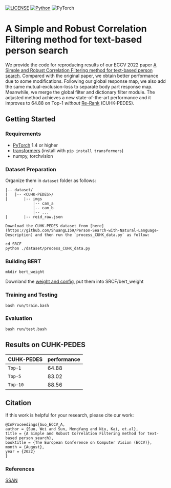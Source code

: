 [![LICENSE](https://img.shields.io/badge/license-MIT-green)](https://github.com/taksau/GPS-Net/blob/master/LICENSE)
[![Python](https://img.shields.io/badge/python-3.7-blue.svg)](https://www.python.org/)
![PyTorch](https://img.shields.io/badge/pytorch-1.4.0-%237732a8) 

# A Simple and Robust Correlation Filtering method for text-based person search
We provide the code for reproducing results of our ECCV 2022 paper [A Simple and Robust Correlation Filtering method for text-based person search](https://www.ecva.net/papers/eccv_2022/papers_ECCV/papers/136950719.pdf). 
Compared with the original paper, we obtain better performance due to some modifications. Following our global response map, we also add the same mutual-exclusion-loss to separate body part response map. Meanwhile, we merge the global filter and dictionary filter module. The adjusted method achieves a new state-of-the-art performance and it improves to 64.88 on Top-1 *without* [Re-Rank](https://github.com/TencentYoutuResearch/PersonReID-NAFS?utm_source=catalyzex.com) (CUHK-PEDES).
## Getting Started
### Requirements
- [PyTorch](https://pytorch.org/) 1.4 or higher
- [transformers](https://huggingface.co/docs/transformers/index) (install with `pip install transformers`)
- numpy, torchvision

### Dataset Preparation

Organize them in `dataset` folder as follows:
    
   ~~~
   |-- dataset/
   |   |-- <CUHK-PEDES>/
   |       |-- imgs
               |-- cam_a
               |-- cam_b
               |-- ...
   |       |-- reid_raw.json
   
   ~~~
    Download the CUHK-PEDES dataset from [here](https://github.com/ShuangLI59/Person-Search-with-Natural-Language-Description) and then run the `process_CUHK_data.py` as follow:
   ~~~
   cd SRCF
   python ./dataset/process_CUHK_data.py
   ~~~
   
### Building BERT
~~~
mkdir bert_weight
~~~

Downland the [weight and config](https://huggingface.co/bert-base-uncased/tree/main), put them into SRCF/bert_weight
   
### Training and Testing
~~~
bash run/train.bash 
~~~
### Evaluation
~~~
bash run/test.bash
~~~

## Results on CUHK-PEDES

|CUHK-PEDES | performance |
|------|------|
| `Top-1` | 64.88 |
| `Top-5` | 83.02 |
| `Top-10` | 88.56 |

## Citation

If this work is helpful for your research, please cite our work:

~~~
@InProceedings{Suo_ECCV_A,
author = {Suo, Wei and Sun, MengYang and Niu, Kai, et.al},
title = {A Simple and Robust Correlation Filtering method for text-based person search},
booktitle = {The European Conference on Computer Vision (ECCV)},
month = {August},
year = {2022}
}
~~~

### References
[SSAN](https://github.com/zifyloo/SSAN/)
